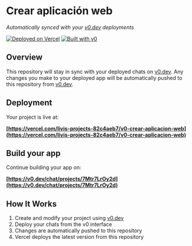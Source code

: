 # Crear aplicación web

*Automatically synced with your [v0.dev](https://v0.dev) deployments*

[![Deployed on Vercel](https://img.shields.io/badge/Deployed%20on-Vercel-black?style=for-the-badge&logo=vercel)](https://vercel.com/livis-projects-82c4aeb7/v0-crear-aplicacion-web)
[![Built with v0](https://img.shields.io/badge/Built%20with-v0.dev-black?style=for-the-badge)](https://v0.dev/chat/projects/7Mtr7LrOy2d)

## Overview

This repository will stay in sync with your deployed chats on [v0.dev](https://v0.dev).
Any changes you make to your deployed app will be automatically pushed to this repository from [v0.dev](https://v0.dev).

## Deployment

Your project is live at:

**[https://vercel.com/livis-projects-82c4aeb7/v0-crear-aplicacion-web](https://vercel.com/livis-projects-82c4aeb7/v0-crear-aplicacion-web)**

## Build your app

Continue building your app on:

**[https://v0.dev/chat/projects/7Mtr7LrOy2d](https://v0.dev/chat/projects/7Mtr7LrOy2d)**

## How It Works

1. Create and modify your project using [v0.dev](https://v0.dev)
2. Deploy your chats from the v0 interface
3. Changes are automatically pushed to this repository
4. Vercel deploys the latest version from this repository